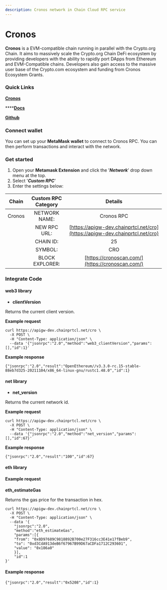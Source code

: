 ```yaml
---
description: Cronos network in Chain Cloud RPC service
---
```


# Cronos

**Cronos** is a EVM-compatible chain running in parallel with the Crypto.org Chain. It aims to massively scale the Crypto.org Chain DeFi ecosystem by providing developers with the ability to rapidly port DApps from Ethereum and EVM-Compatible chains. Developers also gain access to the massive user base of the Crypto.com ecosystem and funding from Cronos Ecosystem Grants.

### **Quick Links**[​](https://docs.chain.com/docs/cloud/supported-chains/cronos/#quick-links) <a href="#quick-links" id="quick-links"></a>

****[**Cronos**](https://cronos.org/)****

****[**Docs**](https://docs.cronos.org/getting-started/readme)**​**

****[**Github**](https://github.com/crypto-org-chain/cronos)****

### Connect wallet[​](https://docs.chain.com/docs/cloud/supported-chains/cronos/#connect-wallet) <a href="#connect-wallet" id="connect-wallet"></a>

You can set up your **MetaMask wallet** to connect to Cronos RPC. You can then perform transactions and interact with the network.

### Get started[​](https://docs.chain.com/docs/cloud/supported-chains/cronos/#get-started) <a href="#get-started" id="get-started"></a>

1. Open your **Metamask Extension** and click the '_**Network**_' drop down menu at the top.
2. Select '_**Custom RPC**_'
3. Enter the settings below:

| Chain  | Custom RPC Category |                                   Details                                    |
| :----: | :-----------------: | :--------------------------------------------------------------------------: |
| Cronos |    NETWORK NAME:    |                                  Cronos RPC                                  |
|        |    NEW RPC URL:     | [https://apigw-dev.chainprtcl.net/cro](https://apigw-dev.chainprtcl.net/cro) |
|        |      CHAIN ID:      |                                      25                                      |
|        |       SYMBOL:       |                                     CRO                                      |
|        |   BLOCK EXPLORER:   |               [https://cronoscan.com/](https://cronoscan.com/)               |

### Integrate Code[​](https://docs.chain.com/docs/cloud/supported-chains/cronos/#gnosis-1) <a href="#gnosis-1" id="gnosis-1"></a>

#### web3 library[​](https://docs.chain.com/docs/cloud/supported-chains/cronos/#web3-library) <a href="#web3-library" id="web3-library"></a>

* **clientVersion**

Returns the current client version.

**Example request**[**​**](https://docs.chain.com/docs/cloud/supported-chains/cronos/#example-request)

```
curl https://apigw-dev.chainprtcl.net/cro \
  -X POST \
  -H "Content-Type: application/json" \
  --data '{"jsonrpc":"2.0","method":"web3_clientVersion","params":[],"id":1}'
```

**Example response**[**​**](https://docs.chain.com/docs/cloud/supported-chains/cronos/#example-response)

```
{"jsonrpc":"2.0","result":"OpenEthereum//v3.3.0-rc.15-stable-88eb7d325-20211104/x86_64-linux-gnu/rustc1.48.0","id":1}
```

#### net library[​](https://docs.chain.com/docs/cloud/supported-chains/cronos/#net-library) <a href="#net-library" id="net-library"></a>

* **net\_version**

Returns the current network id.

**Example request**[**​**](https://docs.chain.com/docs/cloud/supported-chains/cronos/#example-request-1)

```
curl https://apigw-dev.chainprtcl.net/cro \
  -X POST \
  -H "Content-Type: application/json" \
  --data '{"jsonrpc":"2.0","method":"net_version","params":[],"id":67}'
```

**Example response**[**​**](https://docs.chain.com/docs/cloud/supported-chains/cronos/#example-response-1)

```
{"jsonrpc":"2.0","result":"100","id":67}
```

#### eth library[​](https://docs.chain.com/docs/cloud/supported-chains/cronos/#eth-library) <a href="#eth-library" id="eth-library"></a>

#### Example request[​](https://docs.chain.com/docs/cloud/supported-chains/cronos/#example-request-2) <a href="#example-request-2" id="example-request-2"></a>

**eth\_estimateGas**

Returns the gas price for the transaction in hex.

```
curl https://apigw-dev.chainprtcl.net/cro \
  -X POST \
  -H "Content-Type: application/json" \
  --data '{
    "jsonrpc":"2.0",
    "method":"eth_estimateGas",
    "params":[{
    "from": "0x8D97689C9818892B700e27F316cc3E41e17fBeb9",
    "to": "0xd3CdA913deB6f67967B99D67aCDFa1712C293601",
    "value": "0x186a0"
    }],
    "id":1
}'
```

#### Example response[​](https://docs.chain.com/docs/cloud/supported-chains/cronos/#example-response-2) <a href="#example-response-2" id="example-response-2"></a>

```
{"jsonrpc":"2.0","result":"0x5208","id":1}
```